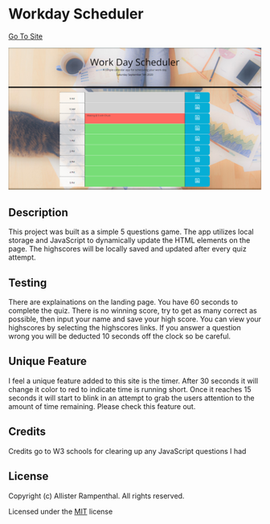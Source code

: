 # Workday Scheduler

[Go To Site](https://daysloth.github.io/WorkDayScheduler/)

![Questions Game](./assets/img/Capture.PNG)

## Description 

This project was built as a simple 5 questions game. The app utilizes local storage and JavaScript to dynamically update the HTML elements on the page. The highscores will be locally saved and updated after every quiz attempt.

## Testing

There are explainations on the landing page. You have 60 seconds to complete the quiz. There is no winning score, try to get as many correct as possible, then input your name and save your high score. You can view your highscores by selecting the highscores links. If you answer a question wrong you will be deducted 10 seconds off the clock so be careful.

## Unique Feature

I feel a unique feature added to this site is the timer. After 30 seconds it will change it color to red to indicate time is running short. Once it reaches 15 seconds it will start to blink in an attempt to grab the users attention to the amount of time remaining. Please check this feature out.

## Credits

Credits go to W3 schools for clearing up any JavaScript questions I had

## License

Copyright (c) Allister Rampenthal. All rights reserved.

Licensed under the [MIT](https://choosealicense.com/licenses/mit/) license

